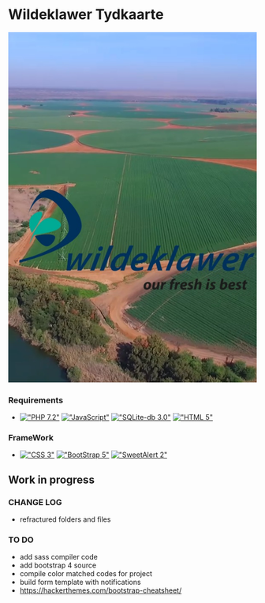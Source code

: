 # Wildeklawer Tydkaarte
<img src="https://github.com/HermanRas/WildeklawerTydkaarte/blob/master/Img/splash.jpg" alt="#WildeklawerTydkaarte">

### Requirements
 - [!["PHP 7.2"](https://img.shields.io/badge/PHP-7.1%5E-blue.svg)](https://www.php.net/)
[!["JavaScript"](https://img.shields.io/badge/JavaScript-1.8%5E-blue.svg)](https://developer.mozilla.org/en-US/docs/Web/JavaScript)
[!["SQLite-db 3.0"](https://img.shields.io/badge/SQLite-3.0%5E-blue.svg)](https://mariadb.org/)
[!["HTML 5"](https://img.shields.io/badge/HTML-5-blue.svg)](https://html5test.com/results/desktop.html)


### FrameWork 
 - [!["CSS 3"](https://img.shields.io/badge/CSS-3-blue.svg)](http://www.css3.info/)
[!["BootStrap 5"](https://img.shields.io/badge/BootStrap-4-blue.svg)](https://getbootstrap.com/docs/4.0/getting-started/introduction/)
[!["SweetAlert 2"](https://img.shields.io/badge/SweetAlert-2-blue.svg)](https://sweetalert2.github.io/#download)

## Work in progress
### CHANGE LOG
- refractured folders and files

### TO DO
- add sass compiler code
- add bootstrap 4 source
- compile color matched codes for project
- build form template with notifications
- https://hackerthemes.com/bootstrap-cheatsheet/